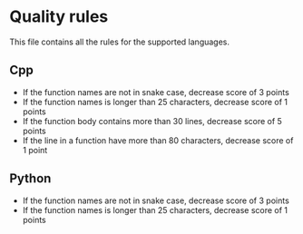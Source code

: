 # Quality rules
This file contains all the rules for the supported languages.

## Cpp
* If the function names are not in snake case, decrease score of 3 points
* If the function names is longer than 25 characters, decrease score of 1 points
* If the function body contains more than 30 lines, decrease score of 5 points
* If the line in a function have more than 80 characters, decrease score of 1 point

## Python
* If the function names are not in snake case, decrease score of 3 points
* If the function names is longer than 25 characters, decrease score of 1 points
